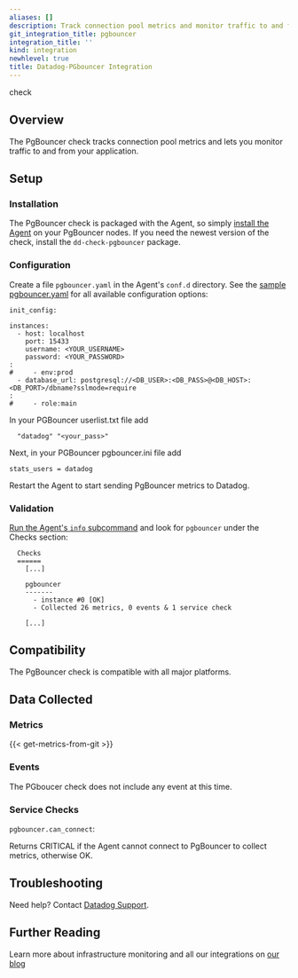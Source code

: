 ```yaml
---
aliases: []
description: Track connection pool metrics and monitor traffic to and from your application.
git_integration_title: pgbouncer
integration_title: ''
kind: integration
newhlevel: true
title: Datadog-PGbouncer Integration
---
```


 check

## Overview

The PgBouncer check tracks connection pool metrics and lets you monitor traffic to and from your application.

## Setup
### Installation

The PgBouncer check is packaged with the Agent, so simply [install the Agent](https://app.datadoghq.com/account/settings#agent) on your PgBouncer nodes. If you need the newest version of the check, install the `dd-check-pgbouncer` package.

### Configuration

Create a file `pgbouncer.yaml` in the Agent's `conf.d` directory. See the [sample pgbouncer.yaml](https://github.com/DataDog/integrations-core/blob/master/pgbouncer/conf.yaml.example) for all available configuration options:

```
init_config:

instances:
  - host: localhost
    port: 15433
    username: <YOUR_USERNAME>
    password: <YOUR_PASSWORD>
:
#     - env:prod
  - database_url: postgresql://<DB_USER>:<DB_PASS>@<DB_HOST>:<DB_PORT>/dbname?sslmode=require
:
#     - role:main
```

In your PGBouncer userlist.txt file add
```
  "datadog" "<your_pass>"
```

Next, in your PGBouncer pgbouncer.ini file add
```
stats_users = datadog
```

Restart the Agent to start sending PgBouncer metrics to Datadog.

### Validation

[Run the Agent's `info` subcommand](https://help.datadoghq.com/hc/en-us/articles/203764635-Agent-Status-and-Information) and look for `pgbouncer` under the Checks section:

```
  Checks
  ======
    [...]

    pgbouncer
    -------
      - instance #0 [OK]
      - Collected 26 metrics, 0 events & 1 service check

    [...]
```

## Compatibility

The PgBouncer check is compatible with all major platforms.

## Data Collected
### Metrics
{{< get-metrics-from-git >}}

### Events
The PGboucer check does not include any event at this time.

### Service Checks

`pgbouncer.can_connect`:

Returns CRITICAL if the Agent cannot connect to PgBouncer to collect metrics, otherwise OK.

## Troubleshooting
Need help? Contact [Datadog Support](http://docs.datadoghq.com/help/).

## Further Reading
Learn more about infrastructure monitoring and all our integrations on [our blog](https://www.datadoghq.com/blog/)
